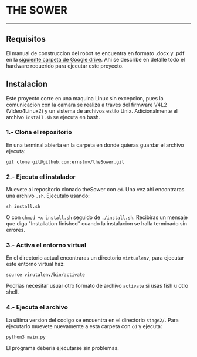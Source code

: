 # THE SOWER
---
## Requisitos
El manual de construccion del robot se encuentra en formato .docx y .pdf en la [siguiente carpeta de Google drive](https://drive.google.com/drive/folders/1LAk44Pt5rw5dbCUJJe2iQZl9ppe9_0lu?usp=drive_link). Ahi se describe en detalle todo el hardware requerido para ejecutar este proyecto.

## Instalacion
Este proyecto corre en una maquina Linux sin excepcion, pues la comunicacion con la camara se realiza a traves del firmware V4L2 (Video4Linux2) y un sistema de archivos estilo Unix. Adicionalmente el archivo `install.sh` se ejecuta en bash.

### 1.- Clona el repositorio
En una terminal abierta en la carpeta en donde quieras guardar el archivo ejecuta:

```
git clone git@github.com:ernstmv/theSower.git
```

### 2.- Ejecuta el instalador
Muevete al repositorio clonado theSower con `cd`. Una vez ahi encontraras una archivo `.sh`. Ejecutalo usando:

```
sh install.sh
```

O con `chmod +x install.sh` seguido de `./install.sh`. Recibiras un mensaje que diga "Installation finished" cuando la instalacion se halla terminado sin errores.

### 3.- Activa el entorno virtual

En el directorio actual encontraras un directorio `virtualenv`, para ejecutar este entorno virtual haz:

```
source virutalenv/bin/activate
```
Podrias necesitar usuar otro formato de archivo `activate` si usas fish u otro shell.

### 4.- Ejecuta el archivo

La ultima version del codigo se encuentra en el directorio `stage2/`. Para ejecutarlo muevete nuevamente a esta carpeta con `cd` y ejecuta:

```
python3 main.py
```

El programa deberia ejecutarse sin problemas.
